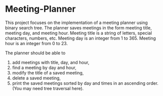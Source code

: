 # Meeting-Planner
This project focuses on the implementation of a meeting planner using binary search tree. The planner saves meetings in the form meeting title, meeting day, and meeting hour. Meeting title is a string of letters, special characters, numbers, etc. Meeting day is an integer from 1 to 365. Meeting hour is an integer from 0 to 23.

The planner should be able to
1. add meetings with title, day, and hour,
2. find a meeting by day and hour,
3. modify the title of a saved meeting,
4. delete a saved meeting,
5. print the saved meetings sorted by day and times in an ascending order.(You may need
tree traversal here).
